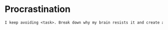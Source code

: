 # Procrastination

```txt
I keep avoiding <task>. Break down why my brain resists it and create a science backed strategy to get it done effortlessly.
```
